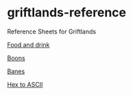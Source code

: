# griftlands-reference

Reference Sheets for Griftlands

[Food and drink](food-and-drink.md)

[Boons](boons.md)

[Banes](banes.md)

[Hex to ASCII](hex-to-ascii.md)